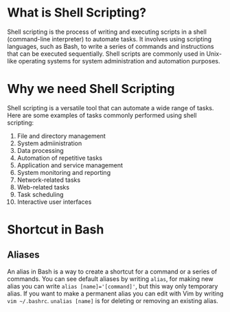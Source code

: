 # What is Shell Scripting?
Shell scripting is the process of writing and executing scripts in a shell (command-line interpreter) to automate tasks. It involves using scripting languages, such as Bash, to write a series of commands and instructions that can be executed sequentially. Shell scripts are commonly used in Unix-like operating systems for system administration and automation purposes.

# Why we need Shell Scripting
Shell scripting is a versatile tool that can automate a wide range of tasks. Here are some examples of tasks commonly performed using shell scripting:
1. File and directory management
2. System admiinistration
3. Data processing
4. Automation of repetitive tasks
5. Application and service management
6. System monitoring and reporting
7. Network-related tasks
8. Web-related tasks
9. Task scheduling
10. Interactive user interfaces

# Shortcut in Bash
## Aliases
An alias in Bash is a way to create a shortcut for a command or a series of commands. You can see default aliases by writing `alias`, for making new alias you can write `alias [name]='[command]'`, but this way only temporary alias. If you want to make a permanent alias you can edit with Vim by writing `vim ~/.bashrc`. `unalias [name]` is for deleting or removing an existing alias.
